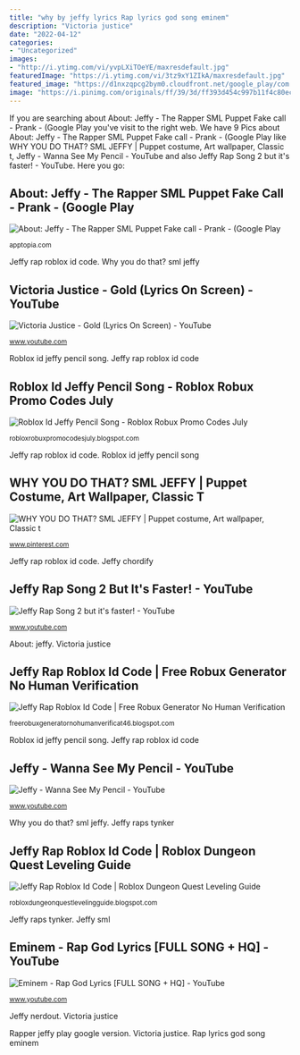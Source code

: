 ```yaml
---
title: "why by jeffy lyrics Rap lyrics god song eminem"
description: "Victoria justice"
date: "2022-04-12"
categories:
- "Uncategorized"
images:
- "http://i.ytimg.com/vi/yvpLXiTOeYE/maxresdefault.jpg"
featuredImage: "https://i.ytimg.com/vi/3tz9xY1ZIkA/maxresdefault.jpg"
featured_image: "https://d1nxzqpcg2bym0.cloudfront.net/google_play/com.jeffy.rapper.twopuppetsml.MainApp/917017e2-206d-11e8-865b-1b3deba45a4c/640"
image: "https://i.pinimg.com/originals/ff/39/3d/ff393d454c997b11f4c80ec8fc2cee51.jpg"
---
```


If you are searching about About: Jeffy - The Rapper SML Puppet Fake call - Prank - (Google Play you've visit to the right web. We have 9 Pics about About: Jeffy - The Rapper SML Puppet Fake call - Prank - (Google Play like WHY YOU DO THAT? SML JEFFY | Puppet costume, Art wallpaper, Classic t, Jeffy - Wanna See My Pencil - YouTube and also Jeffy Rap Song 2 but it&#039;s faster! - YouTube. Here you go:

## About: Jeffy - The Rapper SML Puppet Fake Call - Prank - (Google Play

![About: Jeffy - The Rapper SML Puppet Fake call - Prank - (Google Play](https://d1nxzqpcg2bym0.cloudfront.net/google_play/com.jeffy.rapper.twopuppetsml.MainApp/917017e2-206d-11e8-865b-1b3deba45a4c/640 "Rapper jeffy play google version")

<small>apptopia.com</small>

Jeffy rap roblox id code. Why you do that? sml jeffy

## Victoria Justice - Gold (Lyrics On Screen) - YouTube

![Victoria Justice - Gold (Lyrics On Screen) - YouTube](https://i.ytimg.com/vi/7Wn-TCyF2Ts/maxresdefault.jpg "Jeffy rap song 2 but it&#039;s faster!")

<small>www.youtube.com</small>

Roblox id jeffy pencil song. Jeffy rap roblox id code

## Roblox Id Jeffy Pencil Song - Roblox Robux Promo Codes July

![Roblox Id Jeffy Pencil Song - Roblox Robux Promo Codes July](https://i.ytimg.com/vi/2iCQMdGp8Xw/maxresdefault.jpg "Jeffy chordify")

<small>robloxrobuxpromocodesjuly.blogspot.com</small>

Jeffy rap roblox id code. Roblox id jeffy pencil song

## WHY YOU DO THAT? SML JEFFY | Puppet Costume, Art Wallpaper, Classic T

![WHY YOU DO THAT? SML JEFFY | Puppet costume, Art wallpaper, Classic t](https://i.pinimg.com/originals/ff/39/3d/ff393d454c997b11f4c80ec8fc2cee51.jpg "Jeffy sml")

<small>www.pinterest.com</small>

Jeffy rap roblox id code. Jeffy chordify

## Jeffy Rap Song 2 But It&#039;s Faster! - YouTube

![Jeffy Rap Song 2 but it&#039;s faster! - YouTube](https://i.ytimg.com/vi/EzKTFfeX7ow/hqdefault.jpg "Jeffy raps tynker")

<small>www.youtube.com</small>

About: jeffy. Victoria justice

## Jeffy Rap Roblox Id Code | Free Robux Generator No Human Verification

![Jeffy Rap Roblox Id Code | Free Robux Generator No Human Verification](https://www.tynker.com/projects/screenshot/5c61cde7ff13b748dc6e91f6/jeffy-raps.png "Jeffy chordify")

<small>freerobuxgeneratornohumanverificat46.blogspot.com</small>

Roblox id jeffy pencil song. Jeffy rap roblox id code

## Jeffy - Wanna See My Pencil - YouTube

![Jeffy - Wanna See My Pencil - YouTube](https://i.ytimg.com/vi/3tz9xY1ZIkA/maxresdefault.jpg "Jeffy rap song 2 but it&#039;s faster!")

<small>www.youtube.com</small>

Why you do that? sml jeffy. Jeffy raps tynker

## Jeffy Rap Roblox Id Code | Roblox Dungeon Quest Leveling Guide

![Jeffy Rap Roblox Id Code | Roblox Dungeon Quest Leveling Guide](https://images-na.ssl-images-amazon.com/images/I/513qH-NdqmL.jpg "Jeffy nerdout")

<small>robloxdungeonquestlevelingguide.blogspot.com</small>

Jeffy raps tynker. Jeffy sml

## Eminem - Rap God Lyrics [FULL SONG + HQ] - YouTube

![Eminem - Rap God Lyrics [FULL SONG + HQ] - YouTube](http://i.ytimg.com/vi/yvpLXiTOeYE/maxresdefault.jpg "Why you do that? sml jeffy")

<small>www.youtube.com</small>

Jeffy nerdout. Victoria justice

Rapper jeffy play google version. Victoria justice. Rap lyrics god song eminem
